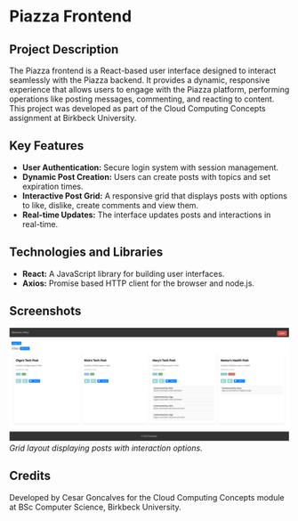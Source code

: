 # Piazza Frontend

## Project Description

The Piazza frontend is a React-based user interface designed to interact seamlessly with the Piazza backend. It provides a dynamic, responsive experience that allows users to engage with the Piazza platform, performing operations like posting messages, commenting, and reacting to content. This project was developed as part of the Cloud Computing Concepts assignment at Birkbeck University.

## Key Features

- **User Authentication:** Secure login system with session management.
- **Dynamic Post Creation:** Users can create posts with topics and set expiration times.
- **Interactive Post Grid:** A responsive grid that displays posts with options to like, dislike, create comments and view them.
- **Real-time Updates:** The interface updates posts and interactions in real-time.

## Technologies and Libraries

- **React:** A JavaScript library for building user interfaces.
- **Axios:** Promise based HTTP client for the browser and node.js.


## Screenshots

![Post Grid](screenshots/frontend.png)
*Grid layout displaying posts with interaction options.*

## Credits

Developed by Cesar Goncalves for the Cloud Computing Concepts module at BSc Computer Science, Birkbeck University.
